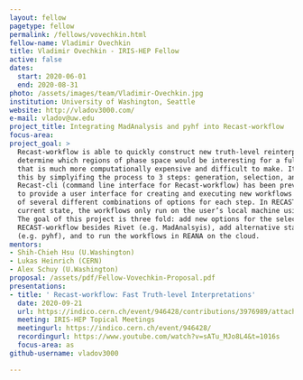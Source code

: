 ```yaml
---
layout: fellow
pagetype: fellow
permalink: /fellows/vovechkin.html
fellow-name: Vladimir Ovechkin
title: Vladimir Ovechkin - IRIS-HEP Fellow
active: false
dates:
  start: 2020-06-01
  end: 2020-08-31
photo: /assets/images/team/Vladimir-Ovechkin.jpg
institution: University of Washington, Seattle
website: http://vladov3000.com/
e-mail: vladov@uw.edu
project_title: Integrating MadAnalysis and pyhf into Recast-workflow
focus-area:
project_goal: >
  Recast-workflow is able to quickly construct new truth-level reinterpretations to
  determine which regions of phase space would be interesting for a full reinterpretation
  that is much more computationally expensive and difficult to make. It accomplishes
  this by simplyifing the process to 3 steps: generation, selection, and analysis.
  Recast-cli (command line interface for Recast-workflow) has been previously developed
  to provide a user interface for creating and executing new workflows compromised
  of several different combinations of options for each step. In RECAST-workflow’s
  current state, the workflows only run on the user’s local machine using RECAST-cli.
  The goal of this project is three fold: add new options for the selection step of
  RECAST-workflow besides Rivet (e.g. MadAnalsyis), add alternative statistical tools
  (e.g. pyhf), and to run the workflows in REANA on the cloud.
mentors:
- Shih-Chieh Hsu (U.Washington)
- Lukas Heinrich (CERN)
- Alex Schuy (U.Washington)
proposal: /assets/pdf/Fellow-Vovechkin-Proposal.pdf
presentations:
- title: ' Recast-workflow: Fast Truth-level Interpretations'
  date: 2020-09-21
  url: https://indico.cern.ch/event/946428/contributions/3976989/attachments/2106300/3542342/Recast-workflow__Fast_Workflows.pdf
  meeting: IRIS-HEP Topical Meetings
  meetingurl: https://indico.cern.ch/event/946428/
  recordingurl: https://www.youtube.com/watch?v=sATu_MJo8L4&t=1016s
  focus-area: as
github-username: vladov3000

---
```

